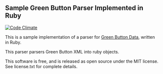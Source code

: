 
## Sample Green Button Parser Implemented in Ruby ##

[![Code Climate](https://codeclimate.com/github/cew821/greenbutton.png)](https://codeclimate.com/github/cew821/greenbutton)

This is a sample implementation of a parser for [Green Button Data](http://services.greenbuttondata.org/), written in Ruby.

This parser parsers Green Button XML into ruby objects.

This software is free, and is released as open source under the MIT license. See license.txt for complete details.